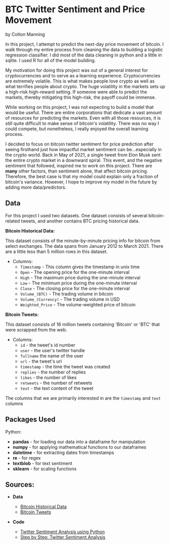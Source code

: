 # BTC Twitter Sentiment and Price Movement
by Colton Manning

In this project, I attempt to predict the next-day price movement of bitcoin.  I walk through my entire process from cleaning the data to building a logistic regression classifier.  I did most of the data cleaning in python and a little in sqlite.  I used R for all of the model building.

My motivation for doing this project was out of a general interest for cryptocurrencies and to serve as a learning experience.  Cryptocurrencies are extremely volatile.  This is what makes people love crypto as well as what terrifies people about crypto.  The huge volatility in the markets sets up a high-risk high-reward setting.  If someone were able to predict the markets, thereby mitigating this high-risk, the payoff could be immense.  

While working on this project, I was not expecting to build a model that would be useful.  There are entire corporations that dedicate a vast amount of resources for predicting the markets.  Even with all those resources, it is still quite difficult to make sense of bitcoin's volatility.  There was no way I could compete, but nonetheless, I really enjoyed the overall learning process.  

I decided to focus on bitcoin twitter sentiment for price prediction after seeing firsthand just how impactful market sentiment can be...especially in the crypto world.  Back in May of 2021, a single tweet from Elon Musk sent the entire crypto market in a downward spiral.  This event, and the negative sentiment that followed, inspired me to work on this project.  There are **many** other factors, than sentiment alone, that affect bitcoin pricing.  Therefore, the best case is that my model could explain only a fraction of bitcoin's variance.  However, I hope to improve my model in the future by adding more data/predictors.        

## Data

For this project I used two datasets.   One dataset consists of several bitcoin-related tweets, and another contains BTC pricing historical data.

**Bitcoin Historical Data:**

This dataset consists of the minute-by-minute pricing info for bitcoin from select exchanges.  The data spans from January 2012 to March 2021.  There are a little less than 5 million rows in this dataset.

* Columns:
  * `Timestamp` - This column gives the timestamp in unix time 
  * `Open` - The opening price for the one-minute interval
  * `High` - The maximum price during the one-minute interval
  * `Low` - The minimum price during the one-minute interval
  * `Close` - The closing price for the one-minute interval
  * `Volume_(BTC)` - The trading volume in bitcoin
  * `Volume_(Currency)` - The trading volume in USD
  * `Weighted_Price` - The volume-weighted price of bitcoin

**Bitcoin Tweets:**

This dataset consists of 16 million tweets containing 'Bitcoin' or 'BTC' that were scrapped from the web.

* Columns:
  * `id` - the tweet's id number
  * `user` - the user's twitter handle
  * `fullname` the name of the user
  * `url` - the tweet's url
  * `timestamp` - the time the tweet was created
  * `replies` - the number of replies
  * `likes` - the number of likes
  * `retweets` - the number of retweets
  * `text` - the text content of the tweet

The columns that we are primarily interested in are the `timestamp` and `text` columns

## Packages Used

Python:

* **pandas** - for loading our data into a dataframe for manipulation
* **numpy** - for applying mathematical functions to our dataframes
* **datetime** - for extracting dates from timestamps
* **re** - for regex
* **textblob** - for text sentiment
* **sklearn** - for scaling functions

## Sources:

* **Data**
  * [Bitcoin Historical Data](https://www.kaggle.com/mczielinski/bitcoin-historical-data)
  * [Bitcoin Tweets](https://www.kaggle.com/alaix14/bitcoin-tweets-20160101-to-20190329)

* **Code**
  * [Twitter Sentiment Analysis using Python](https://www.geeksforgeeks.org/twitter-sentiment-analysis-using-python/)
  * [Step by Step: Twitter Sentiment Analysis](https://towardsdatascience.com/step-by-step-twitter-sentiment-analysis-in-python-d6f650ade58d)

